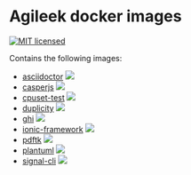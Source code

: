 # Agileek docker images
[![MIT licensed](https://img.shields.io/badge/license-MIT-blue.svg)](https://tldrlegal.com/license/mit-license#summary)

Contains the following images:
* [asciidoctor](asciidoctor/) [![](https://images.microbadger.com/badges/image/agileek/asciidoctor.svg)](https://microbadger.com/images/agileek/asciidoctor "Get your own image badge on microbadger.com")
* [casperjs](casperjs/) [![](https://images.microbadger.com/badges/image/agileek/casperjs.svg)](https://microbadger.com/images/agileek/casperjs "Get your own image badge on microbadger.com")
* [cpuset-test](cpuset-test/) [![](https://images.microbadger.com/badges/image/agileek/cpuset-test.svg)](https://microbadger.com/images/agileek/cpuset-test "Get your own image badge on microbadger.com")
* [duplicity](duplicity/) [![](https://images.microbadger.com/badges/image/agileek/duplicity.svg)](https://microbadger.com/images/agileek/duplicity "Get your own image badge on microbadger.com")
* [ghi](ghi/) [![](https://images.microbadger.com/badges/image/agileek/ghi.svg)](https://microbadger.com/images/agileek/ghi "Get your own image badge on microbadger.com")
* [ionic-framework](ionic-framework/) [![](https://images.microbadger.com/badges/image/agileek/ionic-framework.svg)](https://microbadger.com/images/agileek/ionic-framework "Get your own image badge on microbadger.com")
* [pdftk](pdftk/) [![](https://images.microbadger.com/badges/image/agileek/pdftk.svg)](https://microbadger.com/images/agileek/pdftk "Get your own image badge on microbadger.com")
* [plantuml](plantuml/) [![](https://images.microbadger.com/badges/image/agileek/plantuml.svg)](https://microbadger.com/images/agileek/plantuml "Get your own image badge on microbadger.com")
* [signal-cli](signal-cli/) [![](https://images.microbadger.com/badges/image/agileek/signal-cli.svg)](https://microbadger.com/images/agileek/signal-cli "Get your own image badge on microbadger.com")
